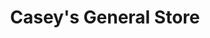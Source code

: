 ---
title: "Casey's General Store"
url: /columbia/caseys-general-store-south-el-chaparral-avenue/
shop: Lebensmittel
---